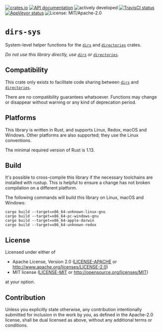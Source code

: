 [![crates.io](https://img.shields.io/crates/v/dirs-sys.svg)](https://crates.io/crates/dirs-sys)
[![API documentation](https://docs.rs/dirs-sys/badge.svg)](https://docs.rs/dirs-sys/)
![actively developed](https://img.shields.io/badge/maintenance-actively--developed-brightgreen.svg)
[![TravisCI status](https://img.shields.io/travis/soc/dirs-sys-rs/master.svg?label=Linux/macOS%20build)](https://travis-ci.org/soc/dirs-sys-rs)
[![AppVeyor status](https://img.shields.io/appveyor/ci/soc/dirs-sys-rs/master.svg?label=Windows%20build)](https://ci.appveyor.com/project/soc/dirs-sys-rs/branch/master)
![License: MIT/Apache-2.0](https://img.shields.io/badge/license-MIT%2FApache--2.0-orange.svg)

# `dirs-sys`

System-level helper functions for the [`dirs`](https://github.com/soc/dirs-rs)
and [`directories`](https://github.com/soc/directories-rs) crates.

_Do not use this library directly, use [`dirs`](https://github.com/soc/dirs-rs)
or [`directories`](https://github.com/soc/directories-rs)._

## Compatibility

This crate only exists to facilitate code sharing between [`dirs`](https://github.com/soc/dirs-rs)
and [`directories`](https://github.com/soc/directories-rs).

There are no compatibility guarantees whatsoever.
Functions may change or disappear without warning or any kind of deprecation period.  

## Platforms

This library is written in Rust, and supports Linux, Redox, macOS and Windows.
Other platforms are also supported; they use the Linux conventions.

The minimal required version of Rust is 1.13.

## Build

It's possible to cross-compile this library if the necessary toolchains are installed with rustup.
This is helpful to ensure a change has not broken compilation on a different platform.

The following commands will build this library on Linux, macOS and Windows:

```
cargo build --target=x86_64-unknown-linux-gnu
cargo build --target=x86_64-pc-windows-gnu
cargo build --target=x86_64-apple-darwin
cargo build --target=x86_64-unknown-redox
```

## License

Licensed under either of

 * Apache License, Version 2.0
   ([LICENSE-APACHE](LICENSE-APACHE) or http://www.apache.org/licenses/LICENSE-2.0)
 * MIT license
   ([LICENSE-MIT](LICENSE-MIT) or http://opensource.org/licenses/MIT)

at your option.

## Contribution

Unless you explicitly state otherwise, any contribution intentionally submitted
for inclusion in the work by you, as defined in the Apache-2.0 license, shall be
dual licensed as above, without any additional terms or conditions.
